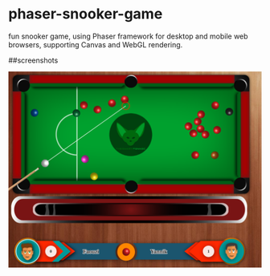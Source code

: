 # phaser-snooker-game
fun snooker game, using Phaser framework for desktop and mobile web browsers, supporting Canvas and WebGL rendering.

##screenshots

![image](snooker.png)
